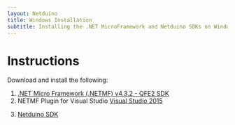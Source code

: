 ```yaml
---
layout: Netduino
title: Windows Installation
subtitle: Installing the .NET MicroFramework and Netduino SDKs on Windows.
---
```


# Instructions

Download and install the following:

1. [.NET Micro Framework (.NETMF) v4.3.2 - QFE2 SDK](https://www.wildernesslabs.co/downloads?f=/NETMF_SDK/netmf-v4.3.2-SDK-QFE2-RTM.zip)
2. NETMF Plugin for Visual Studio [Visual Studio 2015](https://www.wildernesslabs.co/downloads?f=/NETMF_SDK/netmfvs14.vsix)
<!-- or [Visual Studio 2013](http://downloads.wildernesslabs.co/NETMF_SDK/netmfvs2013.vsix)-->
3. [Netduino SDK](https://www.wildernesslabs.co/downloads?f=/Netduino_SDK/netduinosdk_v5.exe)
